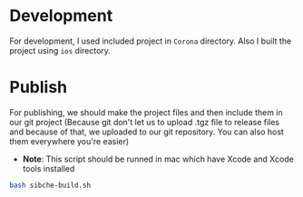# Development

For development, I used included project in `Corona` directory. Also I built the project using `ios` directory.

# Publish

For publishing, we should make the project files and then include them in our git project (Because git don't let us to upload .tgz file to release files and because of that, we uploaded to our git repository. You can also host them everywhere you're easier)

- **Note**: This script should be runned in mac which have Xcode and Xcode tools installed

```bash
bash sibche-build.sh
```